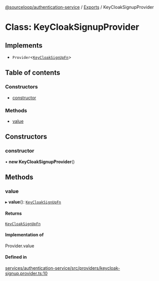 [@sourceloop/authentication-service](../README.md) / [Exports](../modules.md) / KeyCloakSignupProvider

# Class: KeyCloakSignupProvider

## Implements

- `Provider`<[`KeyCloakSignUpFn`](../modules.md#keycloaksignupfn)\>

## Table of contents

### Constructors

- [constructor](KeyCloakSignupProvider.md#constructor)

### Methods

- [value](KeyCloakSignupProvider.md#value)

## Constructors

### constructor

• **new KeyCloakSignupProvider**()

## Methods

### value

▸ **value**(): [`KeyCloakSignUpFn`](../modules.md#keycloaksignupfn)

#### Returns

[`KeyCloakSignUpFn`](../modules.md#keycloaksignupfn)

#### Implementation of

Provider.value

#### Defined in

[services/authentication-service/src/providers/keycloak-signup.provider.ts:10](https://github.com/sourcefuse/loopback4-microservice-catalog/blob/68ec38a2a/services/authentication-service/src/providers/keycloak-signup.provider.ts#L10)
